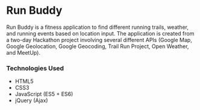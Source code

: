 # Run Buddy

Run Buddy is a fitness application to find different running trails, weather, and running events based on location input.
The application is created from a two-day Hackathon project involving several different APIs (Google Map, Google Geolocation, Google Geocoding, Trail Run Project, Open Weather, and MeetUp).

### Technologies Used
- HTML5
- CSS3
- JavaScript (ES5 + ES6)
- jQuery (Ajax)